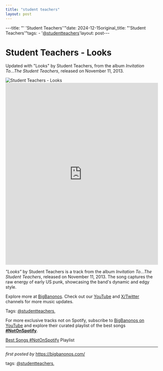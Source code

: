 ```yaml
---
title: "student teachers"
layout: post
---
```

---title: "' 'Student Teachers''"date: 2024-12-15original_title: "'Student Teachers'"tags:  - '[@studentteachers](/tags/studentteachers/)'layout: post---<!-- Title of the Post --><h1 >Student Teachers - Looks</h1> <!-- Introductory Text --><p >Updated with "Looks" by Student Teachers, from the album *Invitation To...The Student Teachers*, released on November 11, 2013.</p> <!-- Featured Image --><div > <img src="https://i.ytimg.com/vi/3rfGKIMwpJk/hqdefault.jpg" alt="Student Teachers - Looks" /></div> <!-- YouTube Video Embed --><div > <iframe width="100%" height="601" src="https://www.youtube.com/embed/VzCSFyIjtsI" title="Student Teachers - 'Looks'" frameborder="0" allow="accelerometer; autoplay; clipboard-write; encrypted-media; gyroscope; picture-in-picture; web-share" referrerpolicy="strict-origin-when-cross-origin" allowfullscreen></iframe></div> <!-- Song Information --><div > <p><em>"Looks"</em> by Student Teachers is a track from the album *Invitation To...The Student Teachers*, released on November 11, 2013. The song captures the raw energy of early US punk, showcasing the band's dynamic and edgy style.</p></div> <!-- Footer Links --><div > <p>Explore more at <a href="https://bigbanonos.com/" target="_blank">BigBanonos</a>. Check out our <a href="https://www.youtube.com/[@BigBanonos](/tags/BigBanonos/)" target="_blank">YouTube</a> and <a href="https://x.com/bigbanonos" target="_blank">X/Twitter</a> channels for more music updates.</p></div> <!-- Tags --><p >Tags: [@studentteachers](/tags/studentteachers/),</p><!--Subscribe and Playlist Links--><div>    <p>For more exclusive tracks not on Spotify, subscribe to <a href="https://www.youtube.com/[@BigBanonos](/tags/BigBanonos/)" target="_blank">BigBanonos on YouTube</a> and explore their curated playlist of the best songs <strong>[#NotOnSpotify](/tags/NotOnSpotify/)</strong>.</p>    <p><a href="https://www.youtube.com/playlist?list=PLtuNtuTatqI0kFahUCbtbfenC_ET5O_tr" target="_blank">Best Songs [#NotOnSpotify](/tags/NotOnSpotify/) Playlist<br /></a></p></div><hr /><p><em>first posted by</em> <a href="https://bigbanonos.com/" rel="noopener" target="_new">https://bigbanonos.com/</a></p><p>tags: [@studentteachers](/tags/studentteachers/),</p>